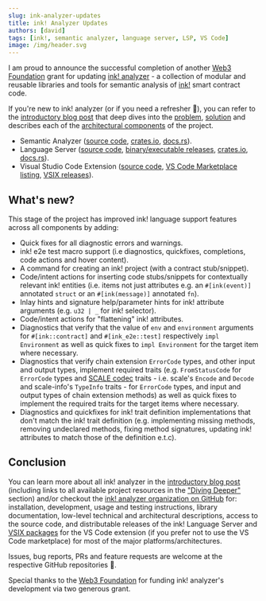 ```yaml
---
slug: ink-analyzer-updates
title: ink! Analyzer Updates
authors: [david]
tags: [ink!, semantic analyzer, language server, LSP, VS Code]
image: /img/header.svg
---
```


I am proud to announce the successful completion of another [Web3 Foundation](https://web3.foundation/) grant for
updating [ink! analyzer](https://github.com/ink-analyzer) - a collection of modular and reusable libraries and tools
for semantic analysis of [ink!](https://use.ink/) smart contract code.

If you're new to ink! analyzer (or if you need a refresher 🙂), you can refer to the
[introductory blog post](/blog/introducing-ink-analyzer) that deep dives into the
[problem](/blog/introducing-ink-analyzer#problem), [solution](/blog/introducing-ink-analyzer#solution) and
describes each of the [architectural components](/blog/introducing-ink-analyzer#architecture) of the project.

- Semantic Analyzer ([source code](https://github.com/ink-analyzer/ink-analyzer/tree/master/crates/analyzer),
  [crates.io](https://crates.io/crates/ink-analyzer), [docs.rs](https://docs.rs/ink-analyzer/latest/ink_analyzer/)).
- Language Server ([source code](https://github.com/ink-analyzer/ink-analyzer/tree/master/crates/lsp-server),
  [binary/executable releases](https://github.com/ink-analyzer/ink-analyzer/releases),
  [crates.io](https://crates.io/crates/ink-lsp-server), [docs.rs](https://docs.rs/ink-lsp-server/latest/ink_lsp_server/)).
- Visual Studio Code Extension ([source code](https://github.com/ink-analyzer/ink-vscode),
  [VS Code Marketplace listing](https://marketplace.visualstudio.com/items?itemName=ink-analyzer.ink-analyzer),
  [VSIX releases](https://github.com/ink-analyzer/ink-vscode/releases)).

## What's new?

This stage of the project has improved ink! language support features across all components by adding:

- Quick fixes for all diagnostic errors and warnings.
- ink! e2e test macro support (i.e diagnostics, quickfixes, completions, code actions and hover content).
- A command for creating an ink! project (with a contract stub/snippet).
- Code/intent actions for inserting code stubs/snippets for contextually relevant ink! entities
  (i.e. items not just attributes e.g. an `#[ink(event)]` annotated `struct` or an `#[ink(message)]` annotated `fn`).
- Inlay hints and signature help/parameter hints for ink! attribute arguments (e.g. `u32 | _` for ink! selector).
- Code/intent actions for "flattening" ink! attributes.
- Diagnostics that verify that the value of `env` and `environment` arguments for `#[ink::contract]` and
  `#[ink_e2e::test]` respectively `impl Environment` as well as quick fixes to `impl Environment` for
  the target item where necessary.
- Diagnostics that verify chain extension `ErrorCode` types, and other input and output types,
  implement required traits (e.g. `FromStatusCode` for `ErrorCode` types and
  [SCALE codec](https://docs.substrate.io/reference/scale-codec/) traits - i.e. scale's `Encode` and `Decode` and
  scale-info's `TypeInfo` traits - for `ErrorCode` types, and input and output types of chain extension methods)
  as well as quick fixes to implement the required traits for the target items where necessary.
- Diagnostics and quickfixes for ink! trait definition implementations that don't match the ink! trait definition
  (e.g. implementing missing methods, removing undeclared methods, fixing method signatures,
  updating ink! attributes to match those of the definition e.t.c).

<!-- truncate -->

## Conclusion

You can learn more about all ink! analyzer in the [introductory blog post](/blog/introducing-ink-analyzer)
(including links to all available project resources in the ["Diving Deeper"](/blog/introducing-ink-analyzer#diving-deeper)
section) and/or checkout the [ink! analyzer organization on GitHub](https://github.com/ink-analyzer) for:
installation, development, usage and testing instructions, library documentation, low-level technical and
architectural descriptions, access to the source code, and distributable releases of the ink! Language Server and
[VSIX packages](https://code.visualstudio.com/api/working-with-extensions/publishing-extension#packaging-extensions)
for the VS Code extension (if you prefer not to use the VS Code marketplace) for most of the major platforms/architectures.

Issues, bug reports, PRs and feature requests are welcome at the respective GitHub repositories 🙂.

Special thanks to the [Web3 Foundation](https://web3.foundation/) for funding ink! analyzer's development via
two generous grant.
